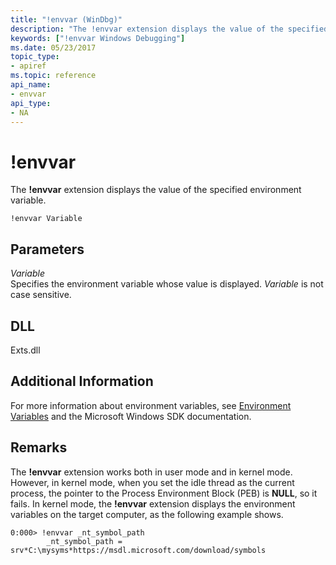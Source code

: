 ```yaml
---
title: "!envvar (WinDbg)"
description: "The !envvar extension displays the value of the specified environment variable."
keywords: ["!envvar Windows Debugging"]
ms.date: 05/23/2017
topic_type:
- apiref
ms.topic: reference
api_name:
- envvar
api_type:
- NA
---
```


# !envvar


The **!envvar** extension displays the value of the specified environment variable.

```dbgcmd
!envvar Variable
```

## Parameters


<span id="_______Variable______"></span><span id="_______variable______"></span><span id="_______VARIABLE______"></span> *Variable*   
Specifies the environment variable whose value is displayed. *Variable* is not case sensitive.

## DLL

Exts.dll

 

## Additional Information

For more information about environment variables, see [Environment Variables](../debugger/environment-variables.md) and the Microsoft Windows SDK documentation.

## Remarks

The **!envvar** extension works both in user mode and in kernel mode. However, in kernel mode, when you set the idle thread as the current process, the pointer to the Process Environment Block (PEB) is **NULL**, so it fails. In kernel mode, the **!envvar** extension displays the environment variables on the target computer, as the following example shows.

```dbgcmd
0:000> !envvar _nt_symbol_path
        _nt_symbol_path = srv*C:\mysyms*https://msdl.microsoft.com/download/symbols
```


